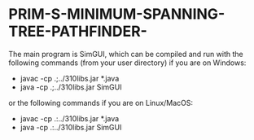 # PRIM-S-MINIMUM-SPANNING-TREE-PATHFINDER-

The main program is SimGUI, which can be compiled and run with the following commands (from your user directory) if you are on Windows:

<ul>
    <li>javac -cp .;../310libs.jar *.java</li>
    <li>java -cp .;../310libs.jar SimGUI</li>
</ul>



or the following commands if you are on Linux/MacOS:

<ul>
    <li>javac -cp .:../310libs.jar *.java
    <li>java -cp .:../310libs.jar SimGUI
</ul>


